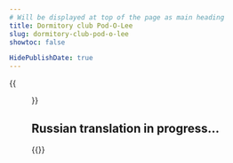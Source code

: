 ```yaml
---
# Will be displayed at top of the page as main heading
title: Dormitory club Pod-O-Lee
slug: dormitory-club-pod-o-lee
showtoc: false

HidePublishDate: true
---
```


{{<figure src="panorama.jpg" alt="Panorama" disable_lazy_loading=true >}}

## Russian translation in progress...

{{<linktraslations>}} <!-- TODO: remove after translation -->

<!-- Write page contents here -->
<!-- Use Markdown syntax: https://www.markdownguide.org/basic-syntax -->
